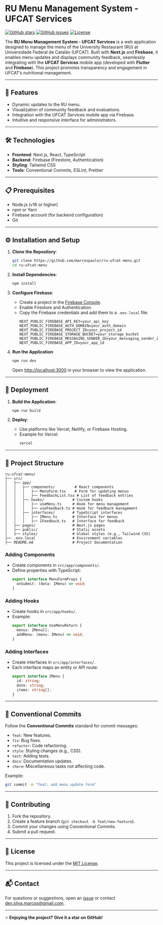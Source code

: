 # RU Menu Management System - UFCAT Services

[![GitHub stars](https://img.shields.io/github/stars/marcospaulor/ru-ufcat-menu)](https://github.com/marcospaulor/ru-ufcat-menu/stargazers)
[![GitHub issues](https://img.shields.io/github/issues/marcospaulor/ru-ufcat-menu)](https://github.com/marcospaulor/ru-ufcat-menu/issues)
[![License](https://img.shields.io/badge/license-MIT-blue.svg)](LICENSE)

The **RU Menu Management System - UFCAT Services** is a web application designed to manage the menu of the University Restaurant (RU) at Universidade Federal de Catalão (UFCAT). Built with **Next.js** and **Firebase**, it enables menu updates and displays community feedback, seamlessly integrating with the **UFCAT Services** mobile app (developed with **Flutter** and **Firebase**). This project promotes transparency and engagement in UFCAT’s nutritional management.

---

## 🚀 Features

- Dynamic updates to the RU menu.
- Visualization of community feedback and evaluations.
- Integration with the UFCAT Services mobile app via Firebase.
- Intuitive and responsive interface for administrators.

---

## 🛠️ Technologies

- **Frontend**: Next.js, React, TypeScript
- **Backend**: Firebase (Firestore, Authentication)
- **Styling**: Tailwind CSS
- **Tools**: Conventional Commits, ESLint, Prettier

---

## 📋 Prerequisites

- Node.js (v16 or higher)
- npm or Yarn
- Firebase account (for backend configuration)
- Git

---

## ⚙️ Installation and Setup

1. **Clone the Repository**:
   ```bash
   git clone https://github.com/marcospaulor/ru-ufcat-menu.git
   cd ru-ufcat-menu
   ```

2. **Install Dependencies**:
   ```bash
   npm install
   ```

3. **Configure Firebase**:
   - Create a project in the [Firebase Console](https://console.firebase.google.com/).
   - Enable Firestore and Authentication.
   - Copy the Firebase credentials and add them to a `.env.local` file:
     ```env
     NEXT_PUBLIC_FIREBASE_API_KEY=your_api_key
     NEXT_PUBLIC_FIREBASE_AUTH_DOMAIN=your_auth_domain
     NEXT_PUBLIC_FIREBASE_PROJECT_ID=your_project_id
     NEXT_PUBLIC_FIREBASE_STORAGE_BUCKET=your_storage_bucket
     NEXT_PUBLIC_FIREBASE_MESSAGING_SENDER_ID=your_messaging_sender_id
     NEXT_PUBLIC_FIREBASE_APP_ID=your_app_id
     ```

4. **Run the Application**:
   ```bash
   npm run dev
   ```
   Open [http://localhost:3000](http://localhost:3000) in your browser to view the application.

---

## 🚀 Deployment

1. **Build the Application**:
   ```bash
   npm run build
   ```

2. **Deploy**:
   - Use platforms like Vercel, Netlify, or Firebase Hosting.
   - Example for Vercel:
     ```bash
     vercel
     ```

---

## 📂 Project Structure

```
ru-ufcat-menu/
├── src/
│   ├── app/
│   │   ├── components/         # React components
│   │   │   ├── MenuForm.tsx    # Form for updating menus
│   │   │   ├── FeedbackList.tsx # List of feedback entries
│   │   ├── hooks/             # Custom hooks
│   │   │   ├── useMenu.ts     # Hook for menu management
│   │   │   ├── useFeedback.ts # Hook for feedback management
│   │   ├── interfaces/        # TypeScript interfaces
│   │   │   ├── IMenu.ts       # Interface for menus
│   │   │   ├── IFeedback.ts   # Interface for feedback
│   ├── pages/                 # Next.js pages
│   ├── public/                # Static assets
│   ├── styles/                # Global styles (e.g., Tailwind CSS)
├── .env.local                 # Environment variables
├── README.md                  # Project documentation
```

### Adding Components
- Create components in `src/app/components/`.
- Define properties with TypeScript:
  ```typescript
  export interface MenuFormProps {
    onSubmit: (data: IMenu) => void;
  }
  ```

### Adding Hooks
- Create hooks in `src/app/hooks/`.
- Example:
  ```typescript
  export interface UseMenuReturn {
    menus: IMenu[];
    addMenu: (menu: IMenu) => void;
  }
  ```

### Adding Interfaces
- Create interfaces in `src/app/interfaces/`.
- Each interface maps an entity or API route:
  ```typescript
  export interface IMenu {
    id: string;
    date: string;
    items: string[];
  }
  ```

---

## 📝 Conventional Commits

Follow the **Conventional Commits** standard for commit messages:

- `feat`: New features.
- `fix`: Bug fixes.
- `refactor`: Code refactoring.
- `style`: Styling changes (e.g., CSS).
- `test`: Adding tests.
- `docs`: Documentation updates.
- `chore`: Miscellaneous tasks not affecting code.

Example:
```bash
git commit -m "feat: add menu update form"
```

---

## 🤝 Contributing

1. Fork the repository.
2. Create a feature branch (`git checkout -b feat/new-feature`).
3. Commit your changes using Conventional Commits.
4. Submit a pull request.

---

## 📜 License

This project is licensed under the [MIT License](LICENSE).

---

## 📬 Contact

For questions or suggestions, open an [issue](https://github.com/marcospaulor/ru-ufcat-menu/issues) or contact [dev.silva.marcos@gmail.com](mailto:dev.silva.marcos@gmail.com).

---

⭐ **Enjoying the project? Give it a star on GitHub!**
